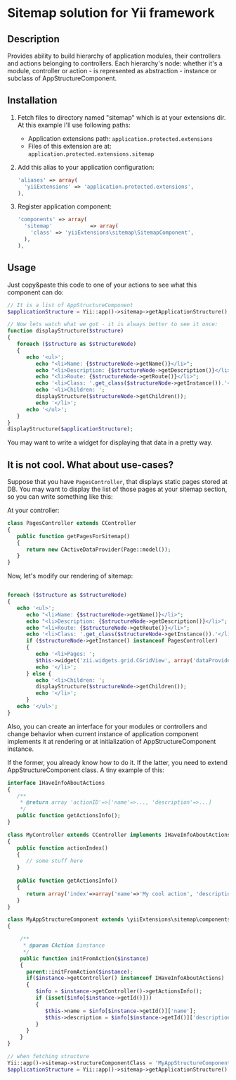 Sitemap solution for Yii framework
==================================

Description
-----------
Provides ability to build hierarchy of application modules, their controllers and actions belonging to controllers.
Each hierarchy's node: whether it's a module, controller or action - is represented as abstraction - instance or subclass of AppStructureComponent.

Installation
------------
1.  Fetch files to directory named "sitemap" which is at your extensions dir. At this example I'll use following paths:
    * Application extensions path: ```application.protected.extensions```
    * Files of this extension are at: ```application.protected.extensions.sitemap```
2.  Add this alias to your application configuration:  

    ```php
    'aliases' => array(
      'yiiExtensions' => 'application.protected.extensions',
    ),
    ```
3.  Register application component:

    ```php
    'components' => array(
      'sitemap'            => array(
        'class' => 'yiiExtensions\sitemap\SitemapComponent',
      ),
    ),
    ```

Usage
-----
Just copy&paste this code to one of your actions to see what this component can do:
```php
// It is a list of AppStructureComponent
$applicationStructure = Yii::app()->sitemap->getApplicationStructure();

// Now lets watch what we got - it is always better to see it once:
function displayStructure($structure)
{
   foreach ($structure as $structureNode)
   {
      echo '<ul>';
         echo "<li>Name: {$structureNode->getName()}</li>";
         echo "<li>Description: {$structureNode->getDescription()}</li>";
         echo "<li>Route: {$structureNode->getRoute()}</li>";
         echo '<li>Class: '.get_class($structureNode->getInstance()).'</li>';
         echo '<li>Children: ';
         displayStructure($structureNode->getChildren());
         echo '</li>';
      echo '</ul>';
   }
}
displayStructure($applicationStructure);
```

You may want to write a widget for displaying that data in a pretty way. 

It is not cool. What about use-cases?
-------------------------------------
Suppose that you have ```PagesController```, that displays static pages stored at DB. You may want to display the list of those pages at your sitemap section, so you can write something like this:

At your controller:
```php
class PagesController extends CController
{
   public function getPagesForSitemap()
   {
      return new CActiveDataProvider(Page::model());
   }
}
```

Now, let's modify our rendering of sitemap:
```php

foreach ($structure as $structureNode)
{
   echo '<ul>';
      echo "<li>Name: {$structureNode->getName()}</li>";
      echo "<li>Description: {$structureNode->getDescription()}</li>";
      echo "<li>Route: {$structureNode->getRoute()}</li>";
      echo '<li>Class: '.get_class($structureNode->getInstance()).'</li>';
      if ($structureNode->getInstance() instanceof PagesController)
      {
         echo '<li>Pages: ';
         $this->widget('zii.widgets.grid.CGridView', array('dataProvider'=>$structureNode->getInstance()->getPagesForSitemap()));
         echo '</li>';
      } else {
         echo '<li>Children: ';
         displayStructure($structureNode->getChildren());
         echo '</li>';
      }
   echo '</ul>';
}
```
Also, you can create an interface for your modules or controllers and change behavior when current instance 
of application component implements it at rendering or at initialization of AppStructureComponent instance.

If the former, you already know how to do it. If the latter, you need to extend AppStructureComponent class.
A tiny example of this:

```php
interface IHaveInfoAboutActions
{
   /**
    * @return array 'actionID'=>['name'=>..., 'description'=>...] 
    */
   public function getActionsInfo();
}

class MyController extends CController implements IHaveInfoAboutActions
{
   public function actionIndex()
   {
      // some stuff here
   }
   
   public function getActionsInfo()
   {
      return array('index'=>array('name'=>'My cool action', 'description'=>'I can do some stuff'));
   }
}

class MyAppStructureComponent extends \yiiExtensions\sitemap\components\AppStructureComponent
{

    /**
     * @param CAction $instance
     */
    public function initFromAction($instance)
    {
      parent::initFromAction($instance);
      if($instance->getController() instanceof IHaveInfoAboutActions)
      {
         $info = $instance->getController()->getActionsInfo();
         if (isset($info[$instance->getId()]))
         {
            $this->name = $info[$instance->getId()]['name'];
            $this->description = $info[$instance->getId()]['description'];
         }
      }
    }
}

// when fetching structure
Yii::app()->sitemap->structureComponentClass = 'MyAppStructureComponent';
$applicationStructure = Yii::app()->sitemap->getApplicationStructure();
```
